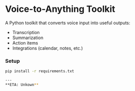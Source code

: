 # Voice-to-Anything Toolkit

A Python toolkit that converts voice input into useful outputs:
- Transcription
- Summarization
- Action items
- Integrations (calendar, notes, etc.)

### Setup
```bash
pip install -r requirements.txt

---
**ETA: Unkown**